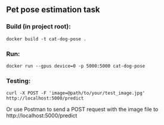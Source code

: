 ## Pet pose estimation task

### Build (in project root):
```
docker build -t cat-dog-pose .
```

### Run:
```
docker run --gpus device=0 -p 5000:5000 cat-dog-pose
```

### Testing:
```
curl -X POST -F 'image=@path/to/your/test_image.jpg' http://localhost:5000/predict
```

Or use Postman to send a POST request with the image file to http://localhost:5000/predict

